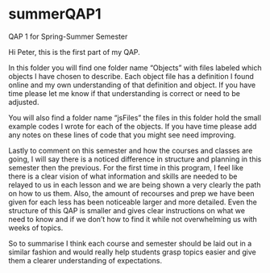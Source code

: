 # summerQAP1

QAP 1 for Spring-Summer Semester

Hi Peter, this is the first part of my QAP.

In this folder you will find one folder name “Objects” with files labeled which objects I have chosen to describe. Each object file has a definition I found online and my own understanding of that definition and object. If you have time please let me know if that understanding is correct or need to be adjusted.

You will also find a folder name “jsFiles” the files in this folder hold the small example codes I wrote for each of the objects. If you have time please add any notes on these lines of code that you might see need improving.

Lastly to comment on this semester and how the courses and classes are going, I will say there is a noticed difference in structure and planning in this semester then the previous. For the first time in this program, I feel like there is a clear vision of what information and skills are needed to be relayed to us in each lesson and we are being shown a very clearly the path on how to us them. Also, the amount of recourses and prep we have been given for each less has been noticeable larger and more detailed. Even the structure of this QAP is smaller and gives clear instructions on what we need to know and if we don’t how to find it while not overwhelming us with weeks of topics.

So to summarise I think each course and semester should be laid out in a similar fashion and would really help students grasp topics easier and give them a clearer understanding of expectations.

